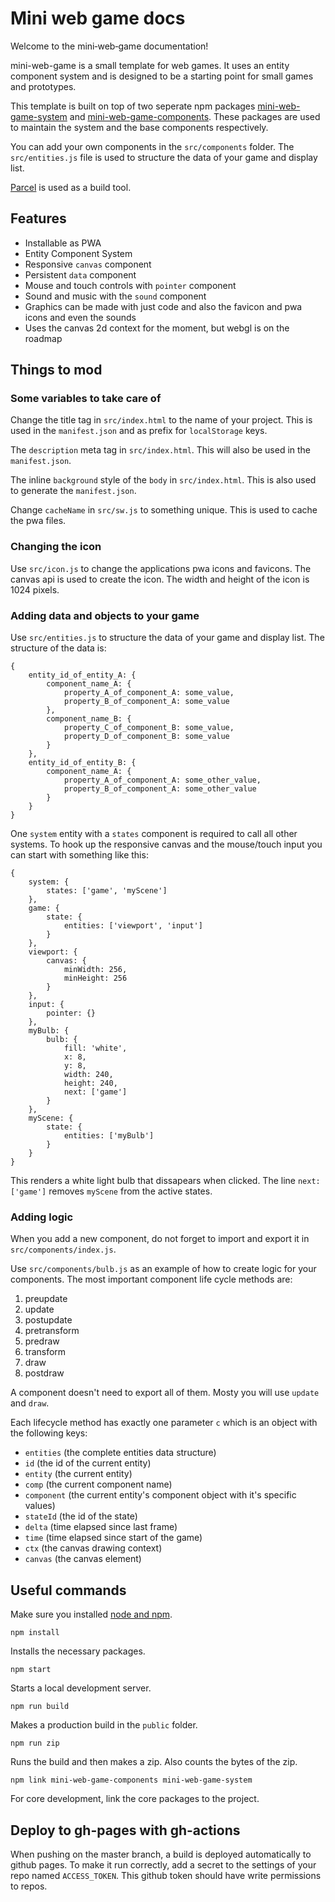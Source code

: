 # Mini web game docs

Welcome to the mini‐web‐game documentation!

mini-web-game is a small template for web games. It uses an entity component system and is designed to be a starting point for small games and prototypes.

This template is built on top of two seperate npm packages [mini-web-game-system](https://github.com/Quinten/mini-web-game-system) and [mini-web-game-components](https://github.com/Quinten/mini-web-game-components). These packages are used to maintain the system and the base components respectively.

You can add your own components in the `src/components` folder. The `src/entities.js` file is used to structure the data of your game and display list.

[Parcel](https://parceljs.org/) is used as a build tool.

## Features

- Installable as PWA
- Entity Component System
- Responsive `canvas` component
- Persistent `data` component
- Mouse and touch controls with `pointer` component
- Sound and music with the `sound` component
- Graphics can be made with just code and also the favicon and pwa icons and even the sounds
- Uses the canvas 2d context for the moment, but webgl is on the roadmap

## Things to mod

### Some variables to take care of

Change the title tag in `src/index.html` to the name of your project. This is used in the `manifest.json` and as prefix for `localStorage` keys.

The `description` meta tag in `src/index.html`. This will also be used in the `manifest.json`.

The inline `background` style of the `body` in `src/index.html`. This is also used to generate the `manifest.json`.

Change `cacheName` in `src/sw.js` to something unique. This is used to cache the pwa files.

### Changing the icon

Use `src/icon.js` to change the applications pwa icons and favicons. The canvas api is used to create the icon. The width and height of the icon is 1024 pixels.

### Adding data and objects to your game

Use `src/entities.js` to structure the data of your game and display list. The structure of the data is:

```
{
    entity_id_of_entity_A: {
        component_name_A: {
            property_A_of_component_A: some_value,
            property_B_of_component_A: some_value
        },
        component_name_B: {
            property_C_of_component_B: some_value,
            property_D_of_component_B: some_value
        }
    },
    entity_id_of_entity_B: {
        component_name_A: {
            property_A_of_component_A: some_other_value,
            property_B_of_component_A: some_other_value
        }
    }
}
```

One `system` entity with a `states` component is required to call all other systems. To hook up the responsive canvas and the mouse/touch input you can start with something like this:

```
{
    system: {
        states: ['game', 'myScene']
    },
    game: {
        state: {
            entities: ['viewport', 'input']
        }
    },
    viewport: {
        canvas: {
            minWidth: 256,
            minHeight: 256
        }
    },
    input: {
        pointer: {}
    },
    myBulb: {
        bulb: {
            fill: 'white',
            x: 8,
            y: 8,
            width: 240,
            height: 240,
            next: ['game']
        }
    },
    myScene: {
        state: {
            entities: ['myBulb']
        }
    }
}
```

This renders a white light bulb that dissapears when clicked. The line `next: ['game']` removes `myScene` from the active states.

### Adding logic

When you add a new component, do not forget to import and export it in `src/components/index.js`.

Use `src/components/bulb.js` as an example of how to create logic for your components. The most important component life cycle methods are:

1. preupdate
2. update
3. postupdate
4. pretransform
5. predraw
6. transform
7. draw
8. postdraw

A component doesn't need to export all of them. Mosty you will use `update` and `draw`.

Each lifecycle method has exactly one parameter `c` which is an object with the following keys:

- `entities` (the complete entities data structure)
- `id` (the id of the current entity)
- `entity` (the current entity)
- `comp` (the current component name)
- `component` (the current entity's component object with it's specific values)
- `stateId` (the id of the state)
- `delta` (time elapsed since last frame)
- `time` (time elapsed since start of the game)
- `ctx` (the canvas drawing context)
- `canvas` (the canvas element)

## Useful commands

Make sure you installed [node and npm](https://nodejs.org/en/).

```
npm install
```

Installs the necessary packages.

```
npm start
```

Starts a local development server.

```
npm run build
```

Makes a production build in the `public` folder.

```
npm run zip
```

Runs the build and then makes a zip. Also counts the bytes of the zip.

```
npm link mini-web-game-components mini-web-game-system
```

For core development, link the core packages to the project.

## Deploy to gh-pages with gh-actions

When pushing on the master branch, a build is deployed automatically to github pages. To make it run correctly, add a secret to the settings of your repo named `ACCESS_TOKEN`. This github token should have write permissions to repos.
